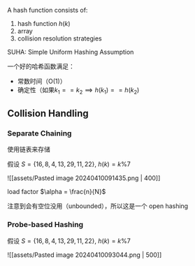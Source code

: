 A hash function consists of:

1. hash function $h(k)$
2. array
3. collision resolution strategies

SUHA: Simple Uniform Hashing Assumption

一个好的哈希函数满足：
- 常数时间（$\mathrm{O}(1)$）
- 确定性（如果$k_1==k_2 \implies h(k_1)==h(k_2)$

## Collision Handling

### Separate Chaining

使用链表来存储

假设 $S = \{ 16, 8, 4, 13, 29, 11, 22 \}$, $h(k) = k \% 7$

![[assets/Pasted image 20240410091435.png | 400]]

load factor $\alpha = \frac{n}{N}$

注意到会有空位没用（unbounded），所以这是一个 open hashing

### Probe-based Hashing

假设 $S = \{ 16, 8, 4, 13, 29, 11, 22 \}$, $h(k) = k \% 7$

![[assets/Pasted image 20240410093044.png | 500]]


